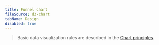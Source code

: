 ```yaml
---
title: Funnel chart
fileSource: d3-chart
tabName: Design
disabled: true
---
```


> Basic data visualization rules are described in the [Chart principles](/data-display/d3-chart).
